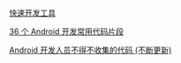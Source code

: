 [快速开发工具](https://juejin.cn/post/6844903555887808519)

[36 个 Android 开发常用代码片段](https://juejin.cn/post/6844903426422210568)

[Android 开发人员不得不收集的代码 (不断更新)](https://juejin.cn/post/6844903440292773896)
